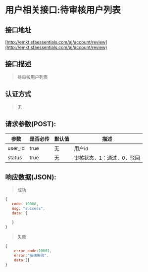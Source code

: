 # 用户相关接口:待审核用户列表

## 接口地址

[http://emkt.sfaessentials.com/aj/account/review](http://emkt.sfaessentials.com/aj/account/review)

## 接口描述

> 待审核用户列表

## 认证方式

> 无

## 请求参数(POST):

| 参数 | 是否必传 | 默认值 |  描述 | 
| ---- | ----- | ----- | ----- | 
| user_id | true | 无 | 用户id |
| status| true | 无 | 审核状态，1：通过，0，驳回| 


## 响应数据(JSON):
> 成功

```javascript
{
   code: 10000,
   msg: "success",
   data: {
      
   }
}
```
> 失败 

```javascript
{
    error_code:10001,
    error:"系统失败",
    data:[]
}
```
